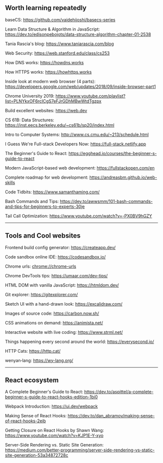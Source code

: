 ## Worth learning repeatedly

baseCS: https://github.com/vaidehijoshi/basecs-series

Learn Data Structure & Algorithm in JavaScript: https://dev.to/edisonpebojots/data-structure-algorithm-chapter-01-2538

Tania Rascia's blog: https://www.taniarascia.com/blog

Web Security: https://web.stanford.edu/class/cs253

How DNS works: https://howdns.works

How HTTPS works: https://howhttps.works

Inside look at modern web browser (4 parts): https://developers.google.com/web/updates/2018/09/inside-browser-part1

Chrome University 2019: https://www.youtube.com/playlist?list=PLNYkxOF6rcICgS7eFJrGDhMBwWtdTgzpx

Build excellent websites: https://web.dev

CS 61B: Data Structures: https://inst.eecs.berkeley.edu/~cs61b/sp20/index.html

Intro to Computer Systems: http://www.cs.cmu.edu/~213/schedule.html

I Guess We're Full-stack Developers Now: https://full-stack.netlify.app

The Beginner's Guide to React: https://egghead.io/courses/the-beginner-s-guide-to-react

Modern JavaScript-based web development: https://fullstackopen.com/en

Complete roadmap for web development: https://andreasbm.github.io/web-skills

Code Tidbits: https://www.samanthaming.com/

Bash Commands and Tips: https://dev.to/awwsmm/101-bash-commands-and-tips-for-beginners-to-experts-30je

Tail Call Optimization: https://www.youtube.com/watch?v=-PX0BV9hGZY

---

## Tools and Cool websites

Frontend build config generator: https://createapp.dev/

Code sandbox online IDE: https://codesandbox.io/

Chrome urls: [chrome://chrome-urls](chrome://chrome-urls/)

Chrome DevTools tips: https://umaar.com/dev-tips/

HTML DOM with vanilla JavaScript: https://htmldom.dev/

Git explorer: https://gitexplorer.com/

Sketch UI with a hand-drawn look: https://excalidraw.com/

Images of source code: https://carbon.now.sh/

CSS animations on demand: https://animista.net/

Interactive website with live coding: https://www.strml.net/

Things happening every second around the world: https://everysecond.io/

HTTP Cats: https://http.cat/

wenyan‑lang: https://wy-lang.org/

---

## React ecosystem

A Complete Beginner's Guide to React: https://dev.to/aspittel/a-complete-beginner-s-guide-to-react-hooks-edition-1bi0

Webpack Introduction: https://ui.dev/webpack

Making Sense of React Hooks: https://dev.to/dan_abramov/making-sense-of-react-hooks-2eib

Getting Closure on React Hooks by Shawn Wang: https://www.youtube.com/watch?v=KJP1E-Y-xyo

Server-Side Rendering vs. Static Site Generation: https://medium.com/better-programming/server-side-rendering-vs-static-site-generation-53a34872728c
